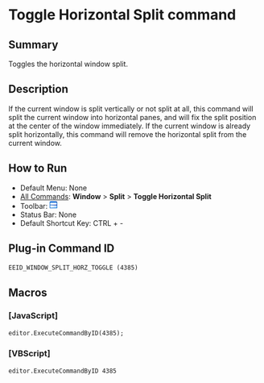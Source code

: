 # Toggle Horizontal Split command

## Summary

Toggles the horizontal window split.

## Description

If the current window is split vertically or not split at all, this command
will split the current window into horizontal panes, and will fix the split position
at the center of the window immediately. If the current window is already
split horizontally, this command will remove the horizontal split from the
current window.

## How to Run

- Default Menu: None
- [All Commands](../tools/all_commands): **Window**
\> **Split** \> **Toggle Horizontal Split**
- Toolbar: ![](../../images/windowsplithorzfix.png)
- Status Bar: None
- Default Shortcut Key: CTRL + -

## Plug-in Command ID

```
EEID_WINDOW_SPLIT_HORZ_TOGGLE (4385)
```

## Macros

### \[JavaScript\]

```
editor.ExecuteCommandByID(4385);
```

### \[VBScript\]

```
editor.ExecuteCommandByID 4385
```
